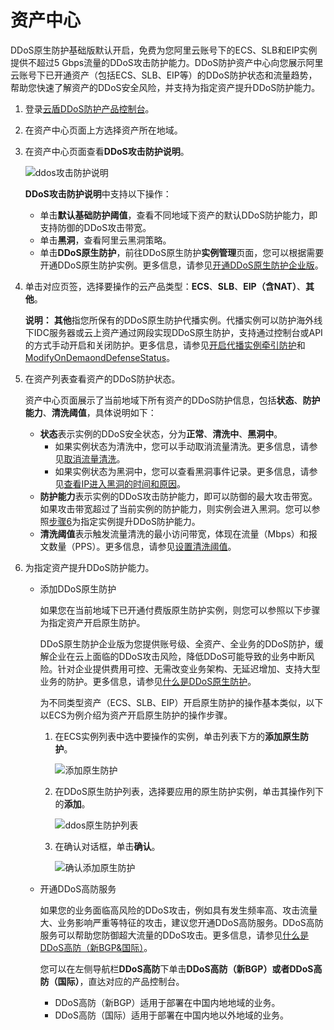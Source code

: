 # 资产中心

DDoS原生防护基础版默认开启，免费为您阿里云账号下的ECS、SLB和EIP实例提供不超过5 Gbps流量的DDoS攻击防护能力。DDoS防护资产中心向您展示阿里云账号下已开通资产（包括ECS、SLB、EIP等）的DDoS防护状态和流量趋势，帮助您快速了解资产的DDoS安全风险，并支持为指定资产提升DDoS防护能力。

1.  登录[云盾DDoS防护产品控制台](https://yundun.console.aliyun.com/?p=ddosnext)。

2.  在资产中心页面上方选择资产所在地域。

3.  在资产中心页面查看**DDoS攻击防护说明**。

    ![ddos攻击防护说明](https://static-aliyun-doc.oss-cn-hangzhou.aliyuncs.com/assets/img/zh-CN/4218858951/p72752.png)

    **DDoS攻击防护说明**中支持以下操作：

    -   单击**默认基础防护阈值**，查看不同地域下资产的默认DDoS防护能力，即支持防御的DDoS攻击带宽。
    -   单击**黑洞**，查看阿里云黑洞策略。
    -   单击**DDoS原生防护**，前往DDoS原生防护**实例管理**页面，您可以根据需要开通DDoS原生防护实例。更多信息，请参见[开通DDoS原生防护企业版](/cn.zh-CN/DDoS原生防护用户指南/开通DDoS原生防护企业版.md)。
4.  单击对应页签，选择要操作的云产品类型：**ECS**、**SLB**、**EIP（含NAT）**、**其他**。

    **说明：** **其他**指您所保有的DDoS原生防护代播实例。代播实例可以防护海外线下IDC服务器或云上资产通过网段实现DDoS原生防护，支持通过控制台或API的方式手动开启和关闭防护。更多信息，请参见[开启代播实例牵引防护](/cn.zh-CN/DDoS原生防护用户指南/开启代播实例牵引防护.md)和[ModifyOnDemaondDefenseStatus](/cn.zh-CN/API参考/DDoS原生防护/2017-11-20版本/代播实例/ModifyOnDemaondDefenseStatus.md)。

5.  在资产列表查看资产的DDoS防护状态。

    资产中心页面展示了当前地域下所有资产的DDoS防护信息，包括**状态**、**防护能力**、**清洗阈值**，具体说明如下：

    -   **状态**表示实例的DDoS安全状态，分为**正常**、**清洗中**、**黑洞中**。
        -   如果实例状态为清洗中，您可以手动取消流量清洗。更多信息，请参见[取消流量清洗](/cn.zh-CN/DDoS原生防护用户指南/清洗设置/取消流量清洗.md)。
        -   如果实例状态为黑洞中，您可以查看黑洞事件记录。更多信息，请参见[查看IP进入黑洞的时间和原因](/cn.zh-CN/DDoS原生防护用户指南/黑洞策略/查看IP进入黑洞的时间和原因.md)。
    -   **防护能力**表示实例的DDoS攻击防护能力，即可以防御的最大攻击带宽。如果攻击带宽超过了当前实例的防护能力，则实例会进入黑洞。您可以参照[步骤6](#step_v0x_iwy_dq6)为指定实例提升DDoS防护能力。
    -   **清洗阈值**表示触发流量清洗的最小访问带宽，体现在流量（Mbps）和报文数量（PPS）。更多信息，请参见[设置清洗阈值](/cn.zh-CN/DDoS原生防护用户指南/清洗设置/设置清洗阈值.md)。
6.  为指定资产提升DDoS防护能力。

    -   添加DDoS原生防护

        如果您在当前地域下已开通付费版原生防护实例，则您可以参照以下步骤为指定资产开启原生防护。

        DDoS原生防护企业版为您提供账号级、全资产、全业务的DDoS防护，缓解企业在云上面临的DDoS攻击风险，降低DDoS可能导致的业务中断风险。针对企业提供费用可控、无需改变业务架构、无延迟增加、支持大型业务的防护。更多信息，请参见[什么是DDoS原生防护](/cn.zh-CN/阿里云DDoS防护产品介绍/DDoS原生防护/什么是DDoS原生防护.md)。

        为不同类型资产（ECS、SLB、EIP）开启原生防护的操作基本类似，以下以ECS为例介绍为资产开启原生防护的操作步骤。

        1.  在ECS实例列表中选中要操作的实例，单击列表下方的**添加原生防护**。

            ![添加原生防护](https://static-aliyun-doc.oss-cn-hangzhou.aliyuncs.com/assets/img/zh-CN/4218858951/p72717.png)

        2.  在DDoS原生防护列表，选择要应用的原生防护实例，单击其操作列下的**添加**。

            ![ddos原生防护列表](https://static-aliyun-doc.oss-cn-hangzhou.aliyuncs.com/assets/img/zh-CN/4218858951/p72719.png)

        3.  在确认对话框，单击**确认**。

            ![确认添加原生防护](https://static-aliyun-doc.oss-cn-hangzhou.aliyuncs.com/assets/img/zh-CN/4218858951/p72720.png)

    -   开通DDoS高防服务

        如果您的业务面临高风险的DDoS攻击，例如具有发生频率高、攻击流量大、业务影响严重等特征的攻击，建议您开通DDoS高防服务。DDoS高防服务可以帮助您防御超大流量的DDoS攻击。更多信息，请参见[什么是DDoS高防（新BGP&国际）](/cn.zh-CN/阿里云DDoS防护产品介绍/什么是DDoS高防（新BGP&国际）.md)。

        您可以在左侧导航栏**DDoS高防**下单击**DDoS高防（新BGP）**或者**DDoS高防（国际）**，直达对应的产品控制台。

        -   DDoS高防（新BGP）适用于部署在中国内地地域的业务。
        -   DDoS高防（国际）适用于部署在中国内地以外地域的业务。

